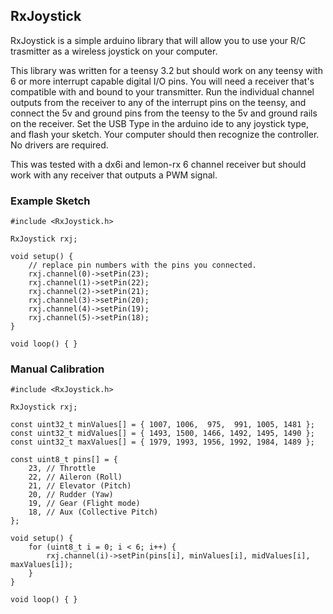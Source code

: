 
## RxJoystick

RxJoystick is a simple arduino library that will allow you to use your R/C trasmitter as a wireless joystick
on your computer.

This library was written for a teensy 3.2 but should work on any teensy with 6 or more interrupt capable digital
I/O pins. You will need a receiver that's compatible with and bound to your transmitter. Run the individual channel
outputs from the receiver to any of the interrupt pins on the teensy, and connect the 5v and ground pins from the 
teensy to the 5v and ground rails on the receiver. Set the USB Type in the arduino ide to any joystick type, and flash
your sketch. Your computer should then recognize the controller. No drivers are required.

This was tested with a dx6i and lemon-rx 6 channel receiver but should work with any receiver that outputs a PWM
signal.

### Example Sketch

    #include <RxJoystick.h>

    RxJoystick rxj;

    void setup() {
        // replace pin numbers with the pins you connected.
        rxj.channel(0)->setPin(23);
        rxj.channel(1)->setPin(22);
        rxj.channel(2)->setPin(21);
        rxj.channel(3)->setPin(20);
        rxj.channel(4)->setPin(19);
        rxj.channel(5)->setPin(18);
    }

    void loop() { }

### Manual Calibration

    #include <RxJoystick.h>

    RxJoystick rxj;

    const uint32_t minValues[] = { 1007, 1006,  975,  991, 1005, 1481 };
    const uint32_t midValues[] = { 1493, 1500, 1466, 1492, 1495, 1490 };
    const uint32_t maxValues[] = { 1979, 1993, 1956, 1992, 1984, 1489 };

    const uint8_t pins[] = {
        23, // Throttle
        22, // Aileron (Roll)
        21, // Elevator (Pitch)
        20, // Rudder (Yaw)
        19, // Gear (Flight mode)
        18, // Aux (Collective Pitch)
    };

    void setup() {
        for (uint8_t i = 0; i < 6; i++) {
            rxj.channel(i)->setPin(pins[i], minValues[i], midValues[i], maxValues[i]);
        }
    }

    void loop() { }


